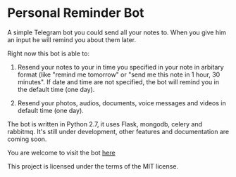 # Personal Reminder Bot
A simple Telegram bot you could send all your notes to. When you give him an input he will remind you about them later.

Right now this bot is able to:
1. Resend your notes to your in time you specified in your note in arbitary format (like "remind me tomorrow" or "send me this note in 1 hour, 30 minutes". If date and time are not specified, the bot will remind you in the default time (one day).

2. Resend your photos, audios, documents, voice messages and videos in default time (one day).

The bot is written in Python 2.7, it uses Flask, mongodb, celery and rabbitmq. It's still under development, other features and documentation are coming soon.

You are welcome to visit the bot [here](http://telegram.me/PersonalReminderBot)

This project is licensed under the terms of the MIT license.
